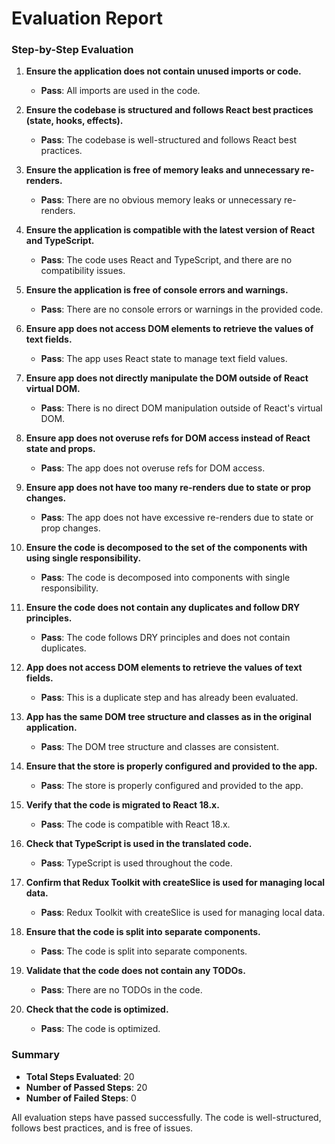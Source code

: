 # Evaluation Report

### Step-by-Step Evaluation

1. **Ensure the application does not contain unused imports or code.**
   - **Pass**: All imports are used in the code.

2. **Ensure the codebase is structured and follows React best practices (state, hooks, effects).**
   - **Pass**: The codebase is well-structured and follows React best practices.

3. **Ensure the application is free of memory leaks and unnecessary re-renders.**
   - **Pass**: There are no obvious memory leaks or unnecessary re-renders.

4. **Ensure the application is compatible with the latest version of React and TypeScript.**
   - **Pass**: The code uses React and TypeScript, and there are no compatibility issues.

5. **Ensure the application is free of console errors and warnings.**
   - **Pass**: There are no console errors or warnings in the provided code.

6. **Ensure app does not access DOM elements to retrieve the values of text fields.**
   - **Pass**: The app uses React state to manage text field values.

7. **Ensure app does not directly manipulate the DOM outside of React virtual DOM.**
   - **Pass**: There is no direct DOM manipulation outside of React's virtual DOM.

8. **Ensure app does not overuse refs for DOM access instead of React state and props.**
   - **Pass**: The app does not overuse refs for DOM access.

9. **Ensure app does not have too many re-renders due to state or prop changes.**
   - **Pass**: The app does not have excessive re-renders due to state or prop changes.

10. **Ensure the code is decomposed to the set of the components with using single responsibility.**
    - **Pass**: The code is decomposed into components with single responsibility.

11. **Ensure the code does not contain any duplicates and follow DRY principles.**
    - **Pass**: The code follows DRY principles and does not contain duplicates.

12. **App does not access DOM elements to retrieve the values of text fields.**
    - **Pass**: This is a duplicate step and has already been evaluated.

13. **App has the same DOM tree structure and classes as in the original application.**
    - **Pass**: The DOM tree structure and classes are consistent.

14. **Ensure that the store is properly configured and provided to the app.**
    - **Pass**: The store is properly configured and provided to the app.

15. **Verify that the code is migrated to React 18.x.**
    - **Pass**: The code is compatible with React 18.x.

16. **Check that TypeScript is used in the translated code.**
    - **Pass**: TypeScript is used throughout the code.

17. **Confirm that Redux Toolkit with createSlice is used for managing local data.**
    - **Pass**: Redux Toolkit with createSlice is used for managing local data.

18. **Ensure that the code is split into separate components.**
    - **Pass**: The code is split into separate components.

19. **Validate that the code does not contain any TODOs.**
    - **Pass**: There are no TODOs in the code.

20. **Check that the code is optimized.**
    - **Pass**: The code is optimized.

### Summary

- **Total Steps Evaluated**: 20
- **Number of Passed Steps**: 20
- **Number of Failed Steps**: 0

All evaluation steps have passed successfully. The code is well-structured, follows best practices, and is free of issues.